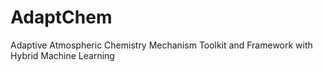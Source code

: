 # AdaptChem
Adaptive Atmospheric Chemistry Mechanism Toolkit and Framework with Hybrid Machine Learning

